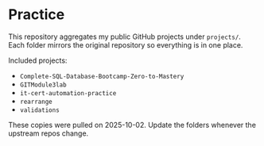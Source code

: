 # Practice

This repository aggregates my public GitHub projects under `projects/`. Each folder mirrors the original repository so everything is in one place.

Included projects:

- `Complete-SQL-Database-Bootcamp-Zero-to-Mastery`
- `GITModule3lab`
- `it-cert-automation-practice`
- `rearrange`
- `validations`

These copies were pulled on 2025-10-02. Update the folders whenever the upstream repos change.

